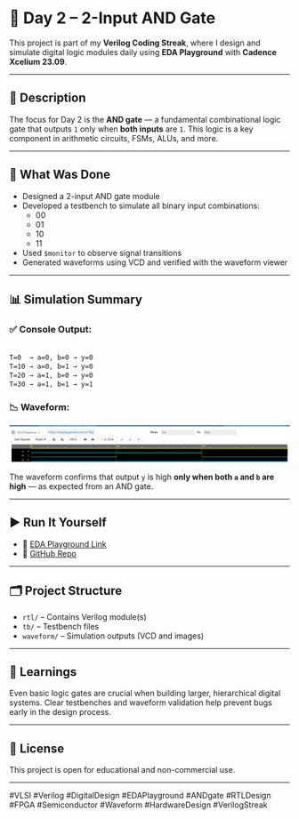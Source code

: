 # 🔧 Day 2 – 2-Input AND Gate

This project is part of my **Verilog Coding Streak**, where I design and simulate digital logic modules daily using **EDA Playground** with **Cadence Xcelium 23.09**.

---

## 📘 Description

The focus for Day 2 is the **AND gate** — a fundamental combinational logic gate that outputs `1` only when **both inputs** are `1`. This logic is a key component in arithmetic circuits, FSMs, ALUs, and more.

---

## 🧪 What Was Done

- Designed a 2-input AND gate module
- Developed a testbench to simulate all binary input combinations:
  - 00
  - 01
  - 10
  - 11
- Used `$monitor` to observe signal transitions
- Generated waveforms using VCD and verified with the waveform viewer

---

## 📊 Simulation Summary

### ✅ Console Output:
```

T=0  → a=0, b=0 → y=0
T=10 → a=0, b=1 → y=0
T=20 → a=1, b=0 → y=0
T=30 → a=1, b=1 → y=1

```

### 📉 Waveform:

![AND Gate Waveform](waveform.png)

The waveform confirms that output `y` is high **only when both `a` and `b` are high** — as expected from an AND gate.

---

## ▶️ Run It Yourself

- 🔗 [EDA Playground Link](https://edaplayground.com/x/Y8dj)
- 📂 [GitHub Repo](https://github.com/mitanshigaur09/Verilog/tree/main/AND%20Gate)

---

## 🗂 Project Structure

- `rtl/` – Contains Verilog module(s)  
- `tb/` – Testbench files  
- `waveform/` – Simulation outputs (VCD and images)

---

## 🧠 Learnings

Even basic logic gates are crucial when building larger, hierarchical digital systems. Clear testbenches and waveform validation help prevent bugs early in the design process.

---

## 📌 License

This project is open for educational and non-commercial use.

---

#VLSI #Verilog #DigitalDesign #EDAPlayground #ANDgate #RTLDesign #FPGA #Semiconductor #Waveform #HardwareDesign #VerilogStreak
```

